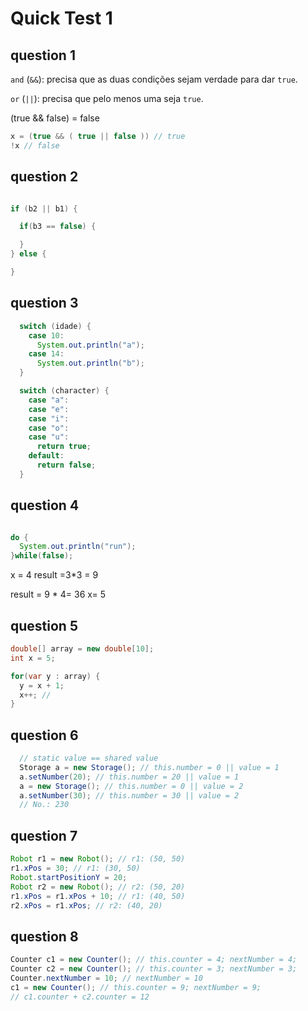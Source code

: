 # Quick Test 1

## question 1

`and` (`&&`): precisa que as duas condições sejam verdade para dar `true`.

`or` (`||`): precisa que pelo menos uma seja `true`.

(true && false) = false

```java
x = (true && ( true || false )) // true
!x // false
```

## question 2

```java

if (b2 || b1) {

  if(b3 == false) {

  }
} else {

}
```

## question 3

```java
  switch (idade) {
    case 10:
      System.out.println("a");
    case 14:
      System.out.println("b");
  }

```

```java
  switch (character) {
    case "a":
    case "e":
    case "i":
    case "o":
    case "u":
      return true;
    default:
      return false;
  }
```

## question 4

```java

do {
  System.out.println("run");
}while(false);
```

x = 4
result =3\*3 = 9

result = 9 \* 4= 36
x= 5

## question 5

```java
double[] array = new double[10];
int x = 5;

for(var y : array) {
  y = x + 1;
  x++; //
}
```

## question 6

```java
  // static value == shared value
  Storage a = new Storage(); // this.number = 0 || value = 1
  a.setNumber(20); // this.number = 20 || value = 1
  a = new Storage(); // this.number = 0 || value = 2
  a.setNumber(30); // this.number = 30 || value = 2
  // No.: 230
```

## question 7

```java
Robot r1 = new Robot(); // r1: (50, 50)
r1.xPos = 30; // r1: (30, 50)
Robot.startPositionY = 20;
Robot r2 = new Robot(); // r2: (50, 20)
r1.xPos = r1.xPos + 10; // r1: (40, 50)
r2.xPos = r1.xPos; // r2: (40, 20)
```

## question 8

```java
Counter c1 = new Counter(); // this.counter = 4; nextNumber = 4;
Counter c2 = new Counter(); // this.counter = 3; nextNumber = 3;
Counter.nextNumber = 10; // nextNumber = 10
c1 = new Counter(); // this.counter = 9; nextNumber = 9;
// c1.counter + c2.counter = 12
```
